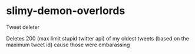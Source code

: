 # slimy-demon-overlords
Tweet deleter

Deletes 200 (max limit stupid twitter api) of my oldest tweets (based on the maximum tweet id) cause those were embarassing
